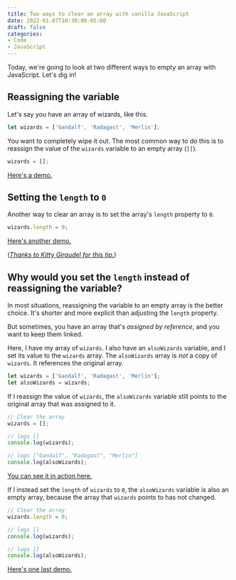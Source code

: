 ```yaml
---
title: Two ways to clear an array with vanilla JavaScript
date: 2022-01-07T10:30:00-05:00
draft: false
categories:
- Code
- JavaScript
---
```


Today, we're going to look at two different ways to empty an array with JavaScript. Let's dig in!

## Reassigning the variable

Let's say you have an array of wizards, like this.

```js
let wizards = ['Gandalf', 'Radagast', 'Merlin'];
```

You want to completely wipe it out. The most common way to do this is to reassign the value of the `wizards` variable to an empty array (`[]`).

```js
wizards = [];
```

[Here's a demo.](https://codepen.io/cferdinandi/pen/NWaBMqE?editors=0011)

## Setting the `length` to `0`

Another way to clear an array is to set the array's `length` property to `0`.

```js
wizards.length = 0;
```

[Here's another demo.](https://codepen.io/cferdinandi/pen/PoJBeNa?editors=0011)

(_[Thanks to Kitty Giraudel for this tip.](https://twitter.com/KittyGiraudel/status/1479393765844520960?s=20)_)

## Why would you set the `length` instead of reassigning the variable?

In most situations, reassigning the variable to an empty array is the better choice. It's shorter and more explicit than adjusting the `length` property.

But sometimes, you have an array that's _assigned by reference_, and you want to keep them linked.

Here, I have my array of `wizards`. I also have an `alsoWizards` variable, and I set its value to the `wizards` array. The `alsoWizards` array is _not_ a copy of `wizards`. It references the original array.

```js
let wizards = ['Gandalf', 'Radagast', 'Merlin'];
let alsoWizards = wizards;
```

If I reassign the value of `wizards`, the `alsoWizards` variable still points to the original array that was assigned to it.

```js
// Clear the array
wizards = [];

// logs []
console.log(wizards);

// logs ["Gandalf", "Radagast", "Merlin"]
console.log(alsoWizards);
```

[You can see it in action here.](https://codepen.io/cferdinandi/pen/QWqBryY?editors=0011)

If I instead set the `length` of `wizards` to `0`, the `alsoWizards` variable is also an empty array, because the array that `wizards` points to has not changed.

```js
// Clear the array
wizards.length = 0;

// logs []
console.log(wizards);

// logs []
console.log(alsoWizards);
```

[Here's one last demo.](https://codepen.io/cferdinandi/pen/RwLBypQ?editors=0011)